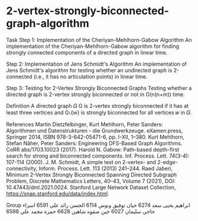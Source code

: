 # 2-vertex-strongly-biconnected-graph-algorithm

Task
Step 1: Implementation of the Cheriyan-Mehlhorn-Gabow Algorithm
An implementation of the Cheriyan-Mehlhorn-Gabow algorithm for finding strongly connected components of a directed graph in linear time.

Step 2: Implementation of Jens Schmidt's Algorithm
An implementation of Jens Schmidt's algorithm for testing whether an undirected graph is 2-connected (i.e., it has no articulation points) in linear time.

Step 3: Testing for 2-Vertex Strongly Biconnected Graphs
Testing whether a directed graph is 2-vertex strongly biconnected or not in O(n(n+m)) time.

Definition
A directed graph 𝐺
G is 2-vertex strongly biconnected if it has at least three vertices and 
G∖{w} is strongly biconnected for all vertices 𝑤 in 𝐺.

References
Martin Dietzfelbinger, Kurt Mehlhorn, Peter Sanders: Algorithmen und Datenstrukturen - die Grundwerkzeuge. eXamen.press, Springer 2014, ISBN 978-3-642-05471-6, pp. I-XII, 1–380.
Kurt Mehlhorn, Stefan Näher, Peter Sanders: Engineering DFS-Based Graph Algorithms. CoRR abs/1703.10023 (2017).
Harold N. Gabow: Path-based depth-first search for strong and biconnected components. Inf. Process. Lett. 74(3-4): 107-114 (2000).
J. M. Schmidt, A simple test on 2-vertex- and 2-edge-connectivity, Inform. Process. Lett. 113 (2013) 241–244.
Raed Jaberi, Minimum 2-Vertex Strongly Biconnected Spanning Directed Subgraph Problem, Discrete Mathematics Letters, 40–43, Volume 7 (2021), DOI: 10.47443/dml.2021.0024.
Stanford Large Network Dataset Collection, https://snap.stanford.edu/data/index.html.

Group
ابراهيم يحيى سعد 6274
حيان توفيق ونوس 6114
الحسن رائد علي 6591
اسراء حاجي سليمان 6027
جين صفوه شاهين 6628
حمزة محمد علي 6598
